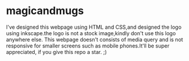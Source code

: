 # magicandmugs
I've designed this webpage using HTML and CSS,and designed the logo using inkscape.the logo is not a stock image,kindly don't use this logo anywhere else. This webpage doesn't consists of media query and is not responsive for smaller screens such as mobile phones.It'll be super appreciated, if you give this repo a star. ;) 

